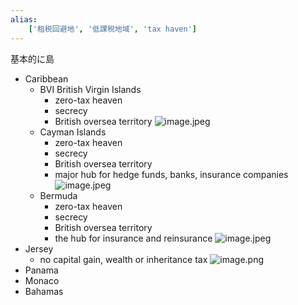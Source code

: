 ```yaml
---
alias:
    ['租税回避地', '低課税地域', 'tax haven']
---
```

基本的に島
- Caribbean
    - BVI British Virgin Islands
        - zero-tax heaven
        - secrecy
        - British oversea territory
        ![image.jpeg](image%206.jpeg)
    - Cayman Islands
        - zero-tax heaven
        - secrecy
        - British oversea territory
        - major hub for hedge funds, banks, insurance companies
        ![image.jpeg](image%207.jpeg)
    - Bermuda
        - zero-tax heaven
        - secrecy
        - British oversea territory
        - the hub for insurance and reinsurance
        ![image.jpeg](image%208.jpeg)
- Jersey
    - no capital gain, wealth or inheritance tax
    ![image.png](学問%20academics/notion/economics/ExportBlock-5173355a-40b0-4550-b453-181e6713355d-Part-1/image%205.png)
- Panama
- Monaco
- Bahamas